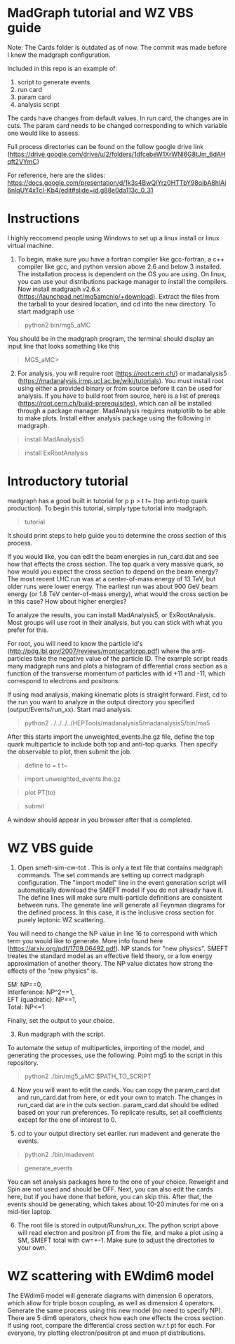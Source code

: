 # MadGraph tutorial and WZ VBS guide

Note: The Cards folder is outdated as of now. The commit was made before I knew the madgraph configuration.

Included in this repo is an example of:
1. script to generate events
2. run card
3. param card
4. analysis script

The cards have changes from default values. In run card, the changes are in cuts. The param card needs to be changed corresponding to which variable one would like to assess.

Full process directories can be found on the follow google drive link (https://drive.google.com/drive/u/2/folders/1dfcebeW1XrWNl6G8tJm_6dAHqft2VYmC)

For reference, here are the slides: https://docs.google.com/presentation/d/1k3s4BwQIYrz0HTTbY98qibA8hlAi6nlqUY4xTcI-Kb4/edit#slide=id.g88e0da113c_0_31

# Instructions

I highly reccomend people using Windows to set up a linux install or linux virtual machine. 

1. To begin, make sure you have a fortran compiler like gcc-fortran, a c++ compiler like gcc, and python version above 2.6 and below 3 installed. The installation process is dependent on the OS you are using. On linux, you can use your distributions package manager to install the compilers. Now install madgraph v2.6.x (https://launchpad.net/mg5amcnlo/+download). Extract the files from the tarball to your desired location, and cd into the new directory. To start madgraph use

> python2 bin/mg5_aMC

You should be in the madgraph program, the terminal should display an input line that looks something like this

> MG5_aMC>

2. For analysis, you will require root (https://root.cern.ch/) or madanalysis5 (https://madanalysis.irmp.ucl.ac.be/wiki/tutorials). You must install root using either a provided binary or from source before it can be used for analysis. If you have to build root from source, here is a list of prereqs (https://root.cern.ch/build-prerequisites), which can all be installed through a package manager. MadAnalysis requires matplotlib to be able to make plots. Install either analysis package using the following in madgraph.

> install MadAnalysis5

> install ExRootAnalysis

# Introductory tutorial

madgraph has a good built in tutorial for p p > t t~ (top anti-top quark production). To begin this tutorial, simply type tutorial into madgraph.

> tutorial

It should print steps to help guide you to determine the cross section of this process.

If you would like, you can edit the beam energies in run_card.dat and see how that effects the cross section. The top quark a very massive quark, so how would you expect the cross section to depend on the beam energy? The most recent LHC run was at a center-of-mass energy of 13 TeV, but older runs were lower energy. The earliest run was about 900 GeV beam energy (or 1.8 TeV center-of-mass energy), what would the cross section be in this case? How about higher energies?

To analyze the results, you can install MadAnalysis5, or ExRootAnalysis. Most groups will use root in their analysis, but you can stick with what you prefer for this.

For root, you will need to know the particle id's (http://pdg.lbl.gov/2007/reviews/montecarlorpp.pdf) where the anti-particles take the negative value of the particle ID. The example script reads many madgraph runs and plots a histogram of differential cross section as a function of the transverse momentum of particles with id +11 and -11, which correspond to electrons and positrons.

If using mad analysis, making kinematic plots is straight forward. First, cd to the run you want to analyze in the output directory you specified (output/Events/run_xx). Start mad analysis.

>python2 ../../../../HEPTools/madanalysis5/madanalysis5/bin/ma5

After this starts import the unweighted_events.lhe.gz file, define the top quark multiparticle to include both top and anti-top quarks. Then specify the observable to plot, then submit the job.

> define to = t t~

> import unweighted_events.lhe.gz

> plot PT(to)

> submit

A window should appear in you browser after that is completed.

# WZ VBS guide

1. Open smeft-sim-cw-tot . This is only a text file that contains madgraph commands. The set commands are setting up correct madgraph configuration. The "import model" line in the event generation script will automatically download the SMEFT model if you do not already have it. The define lines will make sure multi-particle definitions are consistent between runs. The generate line will generate all Feynman diagrams for the defined process. In this case, it is the inclusive cross section for purely leptonic WZ scattering. 

You will need to change the NP value in line 16 to correspond with which term you would like to generate. More info found here (https://arxiv.org/pdf/1709.06492.pdf). NP stands for "new physics". SMEFT treates the standard model as an effective field theory, or a low energy approximation of another theory. The NP value dictates how strong the effects of the "new physics" is.

SM: NP==0,  
Interference: NP^2==1,  
EFT (quadratic): NP==1,  
Total: NP<=1

Finally, set the output to your choice.

3. Run madgraph with the script.

To automate the setup of multiparticles, importing of the model, and generating the processes, use the following. Point mg5 to the script in this repository.

> python2 ./bin/mg5_aMC $PATH_TO_SCRIPT

4. Now you will want to edit the cards. You can copy the param_card.dat and run_card.dat from here, or edit your own to match. The changes in run_card.dat are in the cuts section. param_card.dat should be edited based on your run preferences. To replicate results, set all coefficients except for the one of interest to 0.

5. cd to your output directory set earlier. run madevent and generate the events.

> python2 ./bin/madevent

> generate_events

You can set analysis packages here to the one of your choice. Reweight and Spin are not used and should be OFF. Next, you can also edit the cards here, but if you have done that before, you can skip this. After that, the events should be generating, which takes about 10-20 minutes for me on a mid-tier laptop.

6. The root file is stored in output/Runs/run_xx. The python script above will read electron and positron pT from the file, and make a plot using a SM, SMEFT total with cw=+-1. Make sure to adjust the directories to your own.

# WZ scattering with EWdim6 model

The EWdim6 model will generate diagrams with dimension 6 operators, which allow for triple boson coupling, as well as dimension 4 operators. Generate the same process using this new model (no need to specify NP). There are 5 dim6 operators, check how each one effects the cross section. If using root, compare the differential cross section w.r.t pt for each. For everyone, try plotting electron/positron pt and muon pt distributions.
